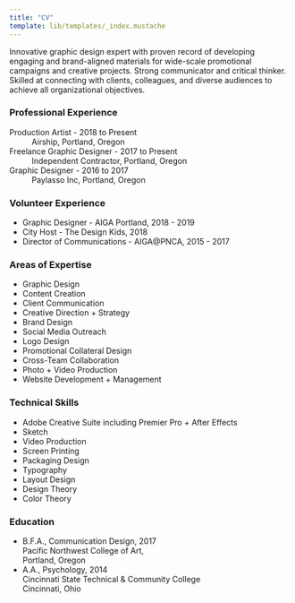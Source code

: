 ```yaml
---
title: "CV"
template: lib/templates/_index.mustache
---
```


Innovative graphic design expert with proven record of developing engaging and brand-aligned materials for wide-scale promotional campaigns and creative projects. Strong communicator and critical thinker. Skilled at connecting with clients, colleagues, and diverse audiences to achieve all organizational objectives.

### Professional Experience

<dl>
    <dt>Production Artist - 2018 to Present</dt>
    <dd>Airship, Portland, Oregon</dd>
    <dt>Freelance Graphic Designer - 2017 to Present</dt>
    <dd>Independent Contractor, Portland, Oregon</dd>
    <dt>Graphic Designer - 2016 to 2017</dt>
    <dd>Paylasso Inc, Portland, Oregon</dd>
</dl>

### Volunteer Experience

- Graphic Designer - AIGA Portland, 2018 - 2019
- City Host - The Design Kids, 2018
- Director of Communications - AIGA@PNCA, 2015 - 2017

### Areas of Expertise

<ul id="areas_of_expertise">
<li >Graphic Design</li>    
<li >Content Creation</li>
<li >Client Communication</li>
<li >Creative Direction + Strategy</li>
<li >Brand Design</li>
<li >Social Media Outreach</li>
<li >Logo Design</li>
<li >Promotional Collateral Design</li>
<li >Cross-Team Collaboration</li>
<li >Photo + Video Production</li>
<li >Website Development + Management</li>

</ul>


### Technical Skills

<ul id="technical_skills">
    <li>Adobe Creative Suite including Premier Pro + After Effects</li>
    <li>Sketch</li>
    <li>Video Production</li>
    <li>Screen Printing</li>
    <li>Packaging Design</li>
    <li>Typography</li>
    <li>Layout Design</li>
    <li>Design Theory</li>
    <li>Color Theory</li>
</ul>

### Education

<ul class="with_bullet">
    <li>
        <div>B.F.A., Communication Design, 2017</div>
        <div>Pacific Northwest College of Art,</div>
        <div>Portland, Oregon</div>
    </li>
    <li>
        <div>A.A., Psychology, 2014</div>
        <div>Cincinnati State Technical & Community College</div>
        <div>Cincinnati, Ohio</div>
    </li>
</ul>







 